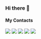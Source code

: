 ### Hi there 👋

#### My Contacts

[<img src="https://img.shields.io/badge/linkedin-%230077B5.svg?&style=for-the-badge&logo=linkedin&logoColor=white" />](https://www.linkedin.com/in/maur%C3%ADcio-j%C3%BAnior-96a466179/) [<img src = "https://img.shields.io/badge/facebook-%231877F2.svg?&style=for-the-badge&logo=facebook&logoColor=white">](https://www.facebook.com/maurcjnr) [<img src = "https://img.shields.io/badge/instagram-%23E4405F.svg?&style=for-the-badge&logo=instagram&logoColor=white">](https://www.instagram.com/maurcjnr) [<img src="https://img.shields.io/badge/twitter-%231DA1F2.svg?&style=for-the-badge&logo=twitter&logoColor=white" />](https://twitter.com/maurcjnr) [<img src="https://img.shields.io/badge/-mauriciojunior.dev@gmail.com-c14438?style=flat-square&logo=Gmail&logoColor=white" />](mailto:mauriciojunior.dev@gmail.com)

